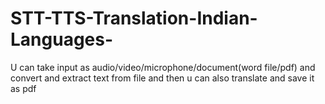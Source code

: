 # STT-TTS-Translation-Indian-Languages-
U can take input as audio/video/microphone/document(word file/pdf) and convert and extract  text from file and then u can also translate and save it as pdf
